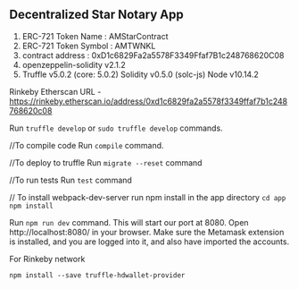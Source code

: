 ## Decentralized Star Notary App
1) ERC-721 Token Name : AMStarContract
2) ERC-721 Token Symbol : AMTWNKL
3) contract address : 0xD1c6829Fa2a5578F3349Ffaf7B1c248768620C08
4) openzeppelin-solidity v2.1.2
5) Truffle v5.0.2 (core: 5.0.2)
    Solidity v0.5.0 (solc-js)
    Node v10.14.2

Rinkeby Etherscan URL -     https://rinkeby.etherscan.io/address/0xd1c6829fa2a5578f3349ffaf7b1c248768620c08

Run `truffle develop` or `sudo truffle develop` commands.

//To compile code
Run `compile` command.

//To deploy to truffle
Run `migrate --reset`  command

//To run tests
Run `test` command

// To install webpack-dev-server run npm install in the app directory
`cd app`
` npm install`

Run `npm run dev` command.
This will start our port at 8080. Open http://localhost:8080/ in your browser. Make sure the Metamask extension is installed, and you are logged into it, and also have imported the accounts.

For Rinkeby network

`npm install --save truffle-hdwallet-provider`